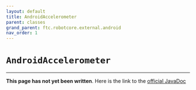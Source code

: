 ```yaml
---
layout: default
title: AndroidAccelerometer
parent: classes
grand_parent: ftc.robotcore.external.android
nav_order: 1
---
```

# `AndroidAccelerometer`
---
**This page has not yet been written**. Here is the link to the [official JavaDoc](https://ftctechnh.github.io/ftc_app/doc/javadoc/org/firstinspires/ftc/robotcore/external/android/AndroidAccelerometer.html)
        